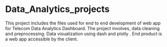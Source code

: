 # Data_Analytics_projects
This project includes the files used for end to end development of web app for Telecom Data Analytics Dashboard. The project involves, data cleaning and preprocessing. Data visualization using dash and plotly . End product is a web app accessible by the client.
